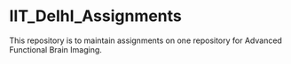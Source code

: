 # IIT_DelhI_Assignments
This repository is to maintain assignments on one repository for Advanced Functional Brain Imaging.
